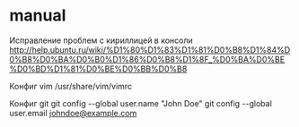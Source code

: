 # manual

Исправление проблем с кириллицей в консоли 
http://help.ubuntu.ru/wiki/%D1%80%D1%83%D1%81%D0%B8%D1%84%D0%B8%D0%BA%D0%B0%D1%86%D0%B8%D1%8F_%D0%BA%D0%BE%D0%BD%D1%81%D0%BE%D0%BB%D0%B8

Конфиг vim
/usr/share/vim/vimrc

Конфиг git
git config --global user.name "John Doe"
git config --global user.email johndoe@example.com
